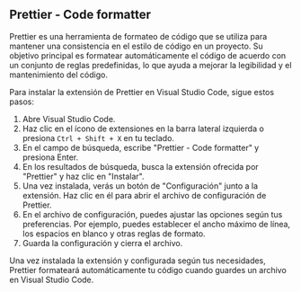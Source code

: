 
## Prettier - Code formatter

Prettier es una herramienta de formateo de código que se utiliza para mantener una consistencia en el estilo de código en un proyecto. Su objetivo principal es formatear automáticamente el código de acuerdo con un conjunto de reglas predefinidas, lo que ayuda a mejorar la legibilidad y el mantenimiento del código.

Para instalar la extensión de Prettier en Visual Studio Code, sigue estos pasos:

1. Abre Visual Studio Code.
2. Haz clic en el ícono de extensiones en la barra lateral izquierda o presiona `Ctrl + Shift + X` en tu teclado.
3. En el campo de búsqueda, escribe "Prettier - Code formatter" y presiona Enter.
4. En los resultados de búsqueda, busca la extensión ofrecida por "Prettier" y haz clic en "Instalar".
5. Una vez instalada, verás un botón de "Configuración" junto a la extensión. Haz clic en él para abrir el archivo de configuración de Prettier.
6. En el archivo de configuración, puedes ajustar las opciones según tus preferencias. Por ejemplo, puedes establecer el ancho máximo de línea, los espacios en blanco y otras reglas de formato.
7. Guarda la configuración y cierra el archivo.

Una vez instalada la extensión y configurada según tus necesidades, Prettier formateará automáticamente tu código cuando guardes un archivo en Visual Studio Code.

